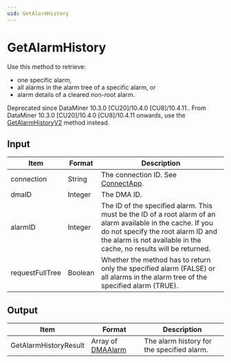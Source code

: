 ```yaml
---
uid: GetAlarmHistory
---
```


# GetAlarmHistory

Use this method to retrieve:

- one specific alarm,
- all alarms in the alarm tree of a specific alarm, or
- alarm details of a cleared non-root alarm.

Deprecated since DataMiner 10.3.0 [CU20]/10.4.0 [CU8]/10.4.11.<!-- RN 40240 -->. From DataMiner 10.3.0 [CU20]/10.4.0 [CU8]/10.4.11 onwards, use the [GetAlarmHistoryV2](xref:GetAlarmHistoryV2) method instead.

## Input

| Item | Format | Description |
|--|--|--|
| connection | String | The connection ID. See [ConnectApp](xref:ConnectApp). |
| dmaID | Integer | The DMA ID. |
| alarmID | Integer | The ID of the specified alarm. This must be the ID of a root alarm of an alarm available in the cache. If you do not specify the root alarm ID and the alarm is not available in the cache, no results will be returned. |
| requestFullTree | Boolean | Whether the method has to return only the specified alarm (FALSE) or all alarms in the alarm tree of the specified alarm (TRUE). |

## Output

| Item                  | Format                             | Description                                |
|-----------------------|------------------------------------|--------------------------------------------|
| GetAlarmHistoryResult | Array of [DMAAlarm](xref:DMAAlarm) | The alarm history for the specified alarm. |
